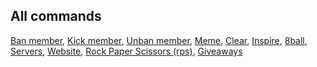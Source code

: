 ## All commands
[Ban member](https://github.com/Skelly1301/BeeMod/blob/main/commands/moderation/ban%20member.py), [Kick member](https://github.com/Skelly1301/BeeMod/blob/main/commands/moderation/kick%20member.py), [Unban member](https://github.com/Skelly1301/BeeMod/blob/main/commands/moderation/unban%20member.py), [Meme](https://github.com/Skelly1301/BeeMod/blob/main/commands/fun/meme.py), [Clear](https://github.com/Skelly1301/BeeMod/blob/main/commands/moderation/clear.py), [Inspire](https://github.com/Skelly1301/BeeMod/blob/main/commands/fun/8ball.py), [8ball](https://github.com/Skelly1301/BeeMod/blob/main/commands/fun/8ball.py), [Servers](https://github.com/Skelly1301/BeeMod/blob/main/commands/info/servers.py), [Website](https://github.com/Skelly1301/BeeMod/blob/main/commands/info/website.py), [Rock Paper Scissors (rps)](https://github.com/Skelly1301/BeeMod/blob/main/commands/fun/rps.py), [Giveaways](https://github.com/Skelly1301/BeeMod/blob/main/commands/utilities/giveaway.py)
